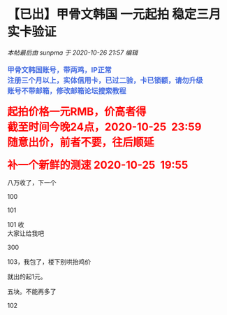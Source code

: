 # 【已出】甲骨文韩国 一元起拍 稳定三月 实卡验证


<i class="pstatus"> 本帖最后由 sunpma 于 2020-10-26 21:57 编辑 </i><br />
<br />
<font size="3"><font color="RoyalBlue"><strong>甲骨文韩国账号，带两鸡，IP正常</strong></font></font><br />
<font size="3"><font color="RoyalBlue"><strong>注册三个月以上，实体信用卡，已过二验，卡已锁额，请勿升级</strong></font></font><br />
<font size="3"><font color="RoyalBlue"><strong>账号不带邮箱，修改邮箱论坛搜索教程</strong></font></font><br />
<br />
<font size="5"><font color="Red"><strong>起拍价格一元RMB，价高者得</strong></font></font><br />
<font size="5"><font color="Red"><strong>截至时间今晚24点，2020-10-25&nbsp;&nbsp;23:59</strong></font></font><br />
<font size="5"><font color="Red"><strong>随意出价，前者不要，往后顺延</strong></font></font><br />
<br />
<font size="5"><font color="Red"><strong>补一个新鲜的测速 2020-10-25&nbsp;&nbsp;19:55</strong></font></font><br />
<img id="aimg_VWE4b" onclick="zoom(this, this.src, 0, 0, 0)" class="zoom" src="https://tu.sunpma.com/imgs/2020/10/e5d30b322c0d5323.png" onmouseover="img_onmouseoverfunc(this)" onload="thumbImg(this)" border="0" alt="" />

八万收了，下一个

100<img src="static/image/smiley/default/lol.gif" smilieid="12" border="0" alt="" />

101

101 收<br />
大家让给我吧<img src="static/image/smiley/default/lol.gif" smilieid="12" border="0" alt="" /><img src="static/image/smiley/default/lol.gif" smilieid="12" border="0" alt="" /><img src="static/image/smiley/default/lol.gif" smilieid="12" border="0" alt="" />

300

103，我包了，楼下别哄抬鸡价

就出的起1元。

五块。不能再多了

102<br />


